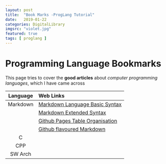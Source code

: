 ```yaml
---
layout: post
title:  "Book Marks -ProgLang Tutorial"
date:   2019-01-22
categories: DigitalLibrary
imgsrc: "violet.jpg"
featured: true
tags: [ proglang ]
---
```

# Programming Language Bookmarks

This page tries to cover the **good articles**  about *computer programming languages*, which I have came across

| Language  |  Web Links  |  
| :---: | :--- | 
| Markdown | [ Markdown Language Basic Syntax ](https://www.markdownguide.org/basic-syntax/) | 
|          | [Markdown Extended Syntax ](https://www.markdownguide.org/extended-syntax/#escaping-pipe-characters-in-tables/) | 
|          | [Github Pages Table Organisation](https://docs.github.com/en/github/writing-on-github/working-with-advanced-formatting/organizing-information-with-tables/)|
|          | [Github flavoured Markdown](https://github.github.com/gfm/)
| C        |  |
| CPP      |  |
| SW Arch  |  |


